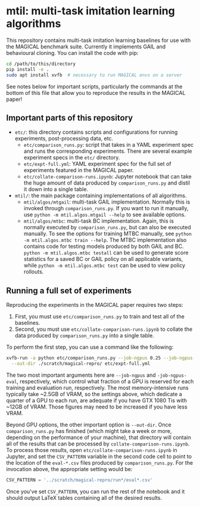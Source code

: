 # mtil: multi-task imitation learning algorithms

This repository contains multi-task imitation learning baselines for use with
the MAGICAL benchmark suite. Currently it implements GAIL and behavioural
cloning. You can install the code with pip:

```sh
cd /path/to/this/directory
pip install -e .
sudo apt install xvfb  # necessary to run MAGICAL envs on a server
```

See notes below for important scripts, particularly the commands at the bottom
of this file that allow you to reproduce the results in the MAGICAL paper!

## Important parts of this repository

- `etc/`: this directory contains scripts and configurations for running
  experiments, post-processing data, etc.
  - `etc/comparison_runs.py`: script that takes in a YAML experiment spec and
    runs the corresponding experiments. There are several example experiment
    specs in the `etc/` directory.
  - `etc/expt-full.yml`: YAML experiment spec for the full set of experiments
    featured in the MAGICAL paper.
  - `etc/collate-comparison-runs.ipynb`: Jupyter notebook that can take the huge
    amount of data produced by `comparison_runs.py` and distil it down into a
    single table.
- `mtil/`: the main package containing implementations of all algorithms.
  - `mtil/algos/mtgail`: multi-task GAIL implementation. Normally this is
    invoked through `comparison_runs.py`. If you want to run it manually, use
    `python -m mtil.algos.mtgail --help` to see available options.
  - `mtil/algos/mtbc`: multi-task BC implementation. Again, this is normally
    executed by `comparison_runs.py`, but can also be executed manually. To see
    the options for training MTBC manually, see `python -m mtil.algos.mtbc train
    --help`. The MTBC implementation also contains code for testing models
    produced by both GAIL and BC. `python -m mtil.algos.mtbc testall` can be
    used to generate score statistics for a saved BC or GAIL policy on all
    applicable variants, while `python -m mtil.algos.mtbc test` can be used to
    view policy rollouts.

## Running a full set of experiments

Reproducing the experiments in the MAGICAL paper requires two steps:

1. First, you must use `etc/comparison_runs.py` to train and test all of the
   baselines.
2. Second, you must use `etc/collate-comparison-runs.ipynb` to collate the data
   produced by `comparison_runs.py` into a single table.
   
To perform the first step, you can use a command like the following:

```sh
xvfb-run -a python etc/comparison_runs.py --job-ngpus 0.25 --job-ngpus-eval 0.25 \
  --out-dir ./scratch/magical-repro/ etc/expt-full.yml
```

The two most important arguments here are `--job-ngpus` and `-job-ngpus-eval`,
respectively, which control what fraction of a GPU is reserved for each training
and evaluation run, respectively. The most memory-intensive runs typically take
~2.5GB of VRAM, so the settings above, which dedicate a quarter of a GPU to each
run, are adequate if you have GTX 1080 Tis with ~12GB of VRAM. Those figures may
need to be increased if you have less VRAM.

Beyond GPU options, the other important option is `--out-dir`. Once
`comparison_runs.py` has finished (which might take a week or more, depending on
the performance of your machine), that directory will contain all of the results
that can be processed by `collate-comparison-runs.ipynb`. To process those
results, open `etc/collate-comparison-runs.ipynb` in Jupyter, and set the
`CSV_PATTERN` variable in the second code cell to point to the location of the
`eval-*.csv` files produced by `comparison_runs.py`. For the invocation above,
the appropriate setting would be:

```python
CSV_PATTERN = '../scratch/magical-repro/run*/eval*.csv'
```

Once you've set `CSV_PATTERN`, you can run the rest of the notebook and it
should output LaTeX tables containing all of the desired results.
